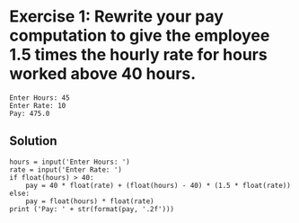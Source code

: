 # Exercise 1: Rewrite your pay computation to give the employee 1.5 times the hourly rate for hours worked above 40 hours.
```
Enter Hours: 45
Enter Rate: 10
Pay: 475.0
```
## Solution
```
hours = input('Enter Hours: ')
rate = input('Enter Rate: ')
if float(hours) > 40:
    pay = 40 * float(rate) + (float(hours) - 40) * (1.5 * float(rate))
else:
    pay = float(hours) * float(rate)
print ('Pay: ' + str(format(pay, '.2f')))
```
